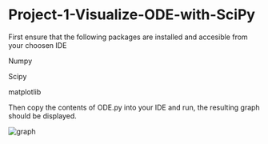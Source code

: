 # Project-1-Visualize-ODE-with-SciPy

First ensure that the following packages are installed and accesible from your choosen IDE

Numpy

Scipy

matplotlib

Then copy the contents of ODE.py into your IDE and run, the resulting graph should be displayed. 

![graph](https://user-images.githubusercontent.com/85852238/190956074-d6e92d45-2428-4f92-ad49-2355f81dc4b0.jpg)

